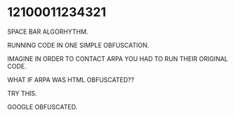 # 12100011234321
SPACE BAR ALGORHYTHM.


RUNNING CODE IN ONE SIMPLE OBFUSCATION.

IMAGINE IN ORDER TO CONTACT ARPA YOU HAD TO RUN THEIR ORIGINAL CODE.

WHAT IF ARPA WAS HTML OBFUSCATED??

TRY THIS.

GOOGLE OBFUSCATED.

